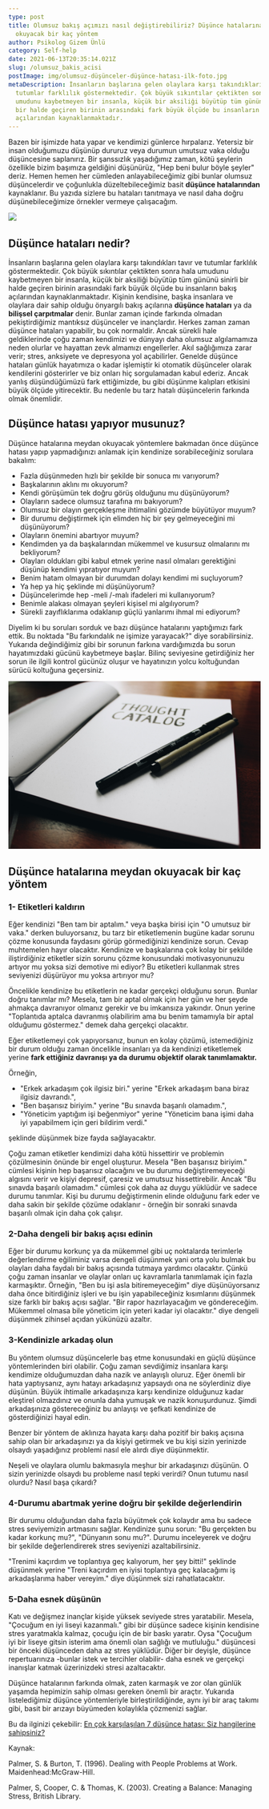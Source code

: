```yaml
---
type: post
title: Olumsuz bakış açımızı nasıl değiştirebiliriz? Düşünce hatalarına meydan
  okuyacak bir kaç yöntem
author: Psikolog Gizem Ünlü
category: Self-help
date: 2021-06-13T20:35:14.021Z
slug: /olumsuz_bakis_acisi
postImage: img/olumsuz-düşünceler-düşünce-hatası-ilk-foto.jpg
metaDescription: İnsanların başlarına gelen olaylara karşı takındıkları tavır ve
  tutumlar farklılık göstermektedir. Çok büyük sıkıntılar çektikten sonra hala
  umudunu kaybetmeyen bir insanla, küçük bir aksiliği büyütüp tüm gününü sinirli
  bir halde geçiren birinin arasındaki fark büyük ölçüde bu insanların bakış
  açılarından kaynaklanmaktadır.
---
```

Bazen bir işimizde hata yapar ve kendimizi günlerce hırpalarız. Yetersiz bir insan olduğumuzu düşünüp dururuz veya durumun umutsuz vaka olduğu düşüncesine saplanırız. Bir şanssızlık yaşadığımız zaman, kötü şeylerin özellikle bizim başımıza geldiğini düşünürüz, "Hep beni bulur böyle şeyler" deriz. Hemen hemen her cümleden anlayabileceğimiz gibi bunlar olumsuz düşüncelerdir ve çoğunlukla düzeltebileceğimiz basit **düşünce hatalarından** kaynaklanır. Bu yazıda sizlere bu hataları tanıtmaya ve nasıl daha doğru düşünebileceğimize örnekler vermeye çalışacağım.

![](img/olumsuz-düşünceler-düşünce-hatası-ilk-foto.jpg)

## Düşünce hataları nedir?

İnsanların başlarına gelen olaylara karşı takındıkları tavır ve tutumlar farklılık göstermektedir. Çok büyük sıkıntılar çektikten sonra hala umudunu kaybetmeyen bir insanla, küçük bir aksiliği büyütüp tüm gününü sinirli bir halde geçiren birinin arasındaki fark büyük ölçüde bu insanların bakış açılarından kaynaklanmaktadır. Kişinin kendisine, başka insanlara ve olaylara dair sahip olduğu önyargılı bakış açılarına **düşünce hataları** ya da **bilişsel çarpıtmalar** denir. Bunlar zaman içinde farkında olmadan pekiştirdiğimiz mantıksız düşünceler ve inançlardır. Herkes zaman zaman düşünce hataları yapabilir, bu çok normaldir. Ancak sürekli hale geldiklerinde çoğu zaman kendimizi ve dünyayı daha olumsuz algılamamıza neden olurlar ve hayattan zevk almamızı engellerler. Akıl sağlığımıza zarar verir; stres, anksiyete ve depresyona yol açabilirler. Genelde düşünce hataları günlük hayatımıza o kadar işlemiştir ki otomatik düşünceler olarak kendilerini gösterirler ve biz onları hiç sorgulamadan kabul ederiz. Ancak yanlış düşündüğümüzü fark ettiğimizde, bu gibi düşünme kalıpları etkisini büyük ölçüde yitirecektir. Bu nedenle bu tarz hatalı düşüncelerin farkında olmak önemlidir.

## Düşünce hatası yapıyor musunuz?

Düşünce hatalarına meydan okuyacak yöntemlere bakmadan önce düşünce hatası yapıp yapmadığınızı anlamak için kendinize sorabileceğiniz sorulara bakalım:

* Fazla düşünmeden hızlı bir şekilde bir sonuca mı varıyorum?
* Başkalarının aklını mı okuyorum?
* Kendi görüşümün tek doğru görüş olduğunu mu düşünüyorum?
* Olayların sadece olumsuz tarafına mı bakıyorum?
* Olumsuz bir olayın gerçekleşme ihtimalini gözümde büyütüyor muyum?
* Bir durumu değiştirmek için elimden hiç bir şey gelmeyeceğini mi düşünüyorum?
* Olayların önemini abartıyor muyum?
* Kendimden ya da başkalarından mükemmel ve kusursuz olmalarını mı bekliyorum?
* Olayları oldukları gibi kabul etmek yerine nasıl olmaları gerektiğini düşünüp kendimi yıpratıyor muyum?
* Benim hatam olmayan bir durumdan dolayı kendimi mi suçluyorum?
* Ya hep ya hiç şeklinde mi düşünüyorum?
* Düşüncelerimde hep -meli /-malı ifadeleri mi kullanıyorum?
* Benimle alakası olmayan şeyleri kişisel mi algılıyorum?
* Sürekli zayıflıklarıma odaklanıp güçlü yanlarımı ihmal mi ediyorum?

Diyelim ki bu soruları sorduk ve bazı düşünce hatalarını yaptığımızı fark ettik. Bu noktada "Bu farkındalık ne işimize yarayacak?" diye sorabilirsiniz. Yukarıda değindiğimiz gibi bir sorunun farkına vardığımızda bu sorun hayatımızdaki gücünü kaybetmeye başlar. Bilinç seviyesine getirdiğiniz her sorun ile ilgili kontrol gücünüz oluşur ve hayatınızın yolcu koltuğundan sürücü koltuğuna geçersiniz. ⁣

![](img/olumsuz-bakıs-acısı-foto-2-thought-catalog-scktnbikouq-unsplash.jpg)

## Düşünce hatalarına meydan okuyacak bir kaç yöntem

### 1- Etiketleri kaldırın

Eğer kendinizi "Ben tam bir aptalım." veya başka birisi için "O umutsuz bir vaka." derken buluyorsanız, bu tarz bir etiketlemenin bugüne kadar sorunu çözme konusunda faydasını görüp görmediğinizi kendinize sorun. Cevap muhtemelen hayır olacaktır. Kendinize ve başkalarına çok kolay bir şekilde iliştirdiğiniz etiketler sizin sorunu çözme konusundaki motivasyonunuzu artıyor mu yoksa sizi demotive mi ediyor? Bu etiketleri kullanmak stres seviyenizi düşürüyor mu yoksa artırıyor mu?

Öncelikle kendinize bu etiketlerin ne kadar gerçekçi olduğunu sorun. Bunlar doğru tanımlar mı? Mesela, tam bir aptal olmak için her gün ve her şeyde ahmakça davranıyor olmanız gerekir ve bu imkansıza yakındır. Onun yerine "Toplantıda aptalca davranmış olabilirim ama bu benim tamamıyla bir aptal olduğumu göstermez." demek daha gerçekçi olacaktır.

Eğer etiketlemeyi çok yapıyorsanız, bunun en kolay çözümü, istemediğiniz bir durum olduğu zaman öncelikle insanları ya da kendinizi etiketlemek yerine **fark ettiğiniz davranışı ya da durumu objektif olarak tanımlamaktır.**

Örneğin,

* "Erkek arkadaşım çok ilgisiz biri." yerine "Erkek arkadaşım bana biraz ilgisiz davrandı.",
* "Ben başarısız biriyim." yerine "Bu sınavda başarılı olamadım.",
* "Yöneticim yaptığım işi beğenmiyor" yerine "Yöneticim bana işimi daha iyi yapabilmem için geri bildirim verdi."

şeklinde düşünmek bize fayda sağlayacaktır.

Çoğu zaman etiketler kendimizi daha kötü hissettirir ve problemin çözülmesinin önünde bir engel oluşturur. Mesela "Ben başarısız biriyim." cümlesi kişinin hep başarısız olacağını ve bu durumu değiştiremeyeceği algısını verir ve kişiyi depresif, çaresiz ve umutsuz hissettirebilir. Ancak "Bu sınavda başarılı olamadım." cümlesi çok daha az duygu yüklüdür ve sadece durumu tanımlar. Kişi bu durumu değiştirmenin elinde olduğunu fark eder ve daha sakin bir şekilde çözüme odaklanır - örneğin bir sonraki sınavda başarılı olmak için daha çok çalışır.

### 2-Daha dengeli bir bakış açısı edinin

Eğer bir durumu korkunç ya da mükemmel gibi uç noktalarda terimlerle değerlendirme eğiliminiz varsa dengeli düşünmek yani orta yolu bulmak bu olayları daha faydalı bir bakış açısında tutmaya yardımcı olacaktır. Çünkü çoğu zaman insanlar ve olaylar onları uç kavramlarla tanımlamak için fazla karmaşıktır. Örneğin, "Ben bu işi asla bitiremeyeceğim" diye düşünüyorsanız daha önce bitirdiğiniz işleri ve bu işin yapabileceğiniz kısımlarını düşünmek size farklı bir bakış açısı sağlar. "Bir rapor hazırlayacağım ve göndereceğim. Mükemmel olmasa bile yöneticim için yeteri kadar iyi olacaktır." diye dengeli düşünmek zihinsel açıdan yükünüzü azaltır.

### 3-Kendinizle arkadaş olun

Bu yöntem olumsuz düşüncelerle baş etme konusundaki en güçlü düşünce yöntemlerinden biri olabilir. Çoğu zaman sevdiğimiz insanlara karşı kendimize olduğumuzdan daha nazik ve anlayışlı oluruz. Eğer önemli bir hata yaptıysanız, aynı hatayı arkadaşınız yapsaydı ona ne söylerdiniz diye düşünün. Büyük ihtimalle arkadaşınıza karşı kendinize olduğunuz kadar eleştirel olmazdınız ve onunla daha yumuşak ve nazik konuşurdunuz. Şimdi arkadaşınıza göstereceğiniz bu anlayışı ve şefkati kendinize de gösterdiğinizi hayal edin.

Benzer bir yöntem de aklınıza hayata karşı daha pozitif bir bakış açısına sahip olan bir arkadaşınızı ya da kişiyi getirmek ve bu kişi sizin yerinizde olsaydı yaşadığınız problemi nasıl ele alırdı diye düşünmektir.

Neşeli ve olaylara olumlu bakmasıyla meşhur bir arkadaşınızı düşünün. O sizin yerinizde olsaydı bu probleme nasıl tepki verirdi? Onun tutumu nasıl olurdu? Nasıl başa çıkardı?

### 4-Durumu abartmak yerine doğru bir şekilde değerlendirin

Bir durumu olduğundan daha fazla büyütmek çok kolaydır ama bu sadece stres seviyemizin artmasını sağlar. Kendinize şunu sorun: "Bu gerçekten bu kadar korkunç mu?", "Dünyanın sonu mu?". Durumu inceleyerek ve doğru bir şekilde değerlendirerek stres seviyenizi azaltabilirsiniz.

"Trenimi kaçırdım ve toplantıya geç kalıyorum, her şey bitti!" şeklinde düşünmek yerine "Treni kaçırdım en iyisi toplantıya geç kalacağımı iş arkadaşlarıma haber vereyim." diye düşünmek sizi rahatlatacaktır.

### 5-Daha esnek düşünün

Katı ve değişmez inançlar kişide yüksek seviyede stres yaratabilir. Mesela, "Çocuğum en iyi liseyi kazanmalı." gibi bir düşünce sadece kişinin kendisine stres yaratmakla kalmaz, çocuğu için de bir baskı yaratır. Oysa "Çocuğum iyi bir liseye gitsin isterim ama önemli olan sağlığı ve mutluluğu." düşüncesi bir önceki düşünceden daha az stres yüklüdür. Diğer bir deyişle, düşünce repertuarınıza -bunlar istek ve tercihler olabilir- daha esnek ve gerçekçi inanışlar katmak üzerinizdeki stresi azaltacaktır.

Düşünce hatalarının farkında olmak, zaten karmaşık ve zor olan günlük yaşamda hepimizin sahip olması gereken önemli bir araçtır. Yukarıda listelediğimiz düşünce yöntemleriyle birleştirildiğinde, aynı iyi bir araç takımı gibi, basit bir arızayı büyümeden kolaylıkla çözmenizi sağlar.

Bu da ilginizi çekebilir: [](https://www.gizemunlu.net/dusunce_hatalari)[En çok karşılaşılan 7 düşünce hatası: Siz hangilerine sahipsiniz?](https://www.gizemunlu.net/dusunce_hatalari)

Kaynak: 

Palmer, S. & Burton, T. (1996). Dealing with People Problems at Work. Maidenhead:McGraw-Hill.

Palmer, S, Cooper, C. & Thomas, K. (2003). Creating a Balance: Managing Stress, British Library.